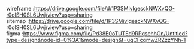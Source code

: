 wireframe :https://drive.google.com/file/d/1P3SMivlgesckNWXvQG-r0olSH0SL6Uwj/view?usp=sharing <br>
sitemap :https://drive.google.com/file/d/1P3SMivlgesckNWXvQG-r0olSH0SL6Uwj/view?usp=sharing <br>
figma :https://www.figma.com/file/Pd38E0oTUTEd9RPqsehhGn/Untitled?type=design&node-id=0%3A1&mode=design&t=uqCFcqmwZRZzzYNh-1
